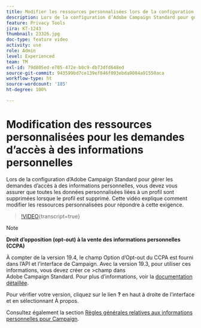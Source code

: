 ```yaml
---
title: Modifier les ressources personnalisées lors de la configuration d’Adobe Campaign Standard pour les demandes d’accès à des informations personnelles
description: Lors de la configuration d’Adobe Campaign Standard pour gérer les demandes d’accès à des informations personnelles, vous devez vous assurer que toutes les données personnalisées liées à un profil sont supprimées lorsque le profil est supprimé. Cette vidéo explique comment modifier les ressources personnalisées pour répondre à cette exigence.
feature: Privacy Tools
jira: KT-1243
thumbnail: 23326.jpg
doc-type: feature video
activity: use
role: Admin
level: Experienced
team: TM
exl-id: 79d805ed-e705-472e-b0c9-db73dfd648ed
source-git-commit: 943599bd7ce139ef846f093ebda9084a91550aca
workflow-type: ht
source-wordcount: '185'
ht-degree: 100%

---
```


# Modification des ressources personnalisées pour les demandes d’accès à des informations personnelles

Lors de la configuration d’Adobe Campaign Standard pour gérer les demandes d’accès à des informations personnelles, vous devez vous assurer que toutes les données personnalisées liées à un profil sont supprimées lorsque le profil est supprimé. Cette vidéo explique comment modifier les ressources personnalisées pour répondre à cette exigence.

>[!VIDEO](https://video.tv.adobe.com/v/23326?learn=on){transcript=true}

>[!NOTE]
>
>**Droit d’opposition (opt-out) à la vente des informations personnelles (CCPA)**
>
>À compter de la version 19.4, le champ Option d’Opt-out du CCPA est fourni dans l’API et l’interface de Campaign. Avec la version 19.3, pour utiliser ces informations, vous devez créer ce >champ dans Adobe Campaign Standard. Pour plus d’informations, voir la [documentation détaillée](https://experienceleague.adobe.com/docs/campaign-standard/using/getting-started/privacy/privacy-requests.html?lang=fr#privacy-requests).
>
> Pour vérifier votre version, cliquez sur le lien **?** en haut à droite de l’interface et en sélectionnant À propos.

Consultez également la section [Règles générales relatives aux informations personnelles pour Campaign](https://experienceleague.adobe.com/docs/campaign-classic/using/getting-started/privacy/privacy-management.html?lang=fr).
